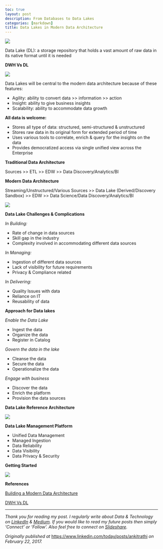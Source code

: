 ```yaml
---
toc: true
layout: post
description: From Databases to Data Lakes
categories: [markdown]
title: Data Lakes in Modern Data Architecture
---
```


![](https://cdn-images-1.medium.com/max/800/0*25qQpoE9NFegPeOK.png)

Data Lake (DL): a storage repository that holds a vast amount of raw data in its native format until it is needed

**DWH Vs DL**

![](https://cdn-images-1.medium.com/max/800/0*3bn32zqjCVl8STNU.png)

Data Lakes will be central to the modern data architecture because of these features:

-   Agility: ability to convert data \>\> information \>\> action
-   Insight: ability to give business insights
-   Scalability: ability to accommodate data growth

**All data is welcome:**

-   Stores all type of data: structured, semi-structured & unstructured
-   Stores raw data in its original form for extended period of time
-   Uses various tools to correlate, enrich & query for the insights on the data
-   Provides democratized access via single unified view across the Enterprise

**Traditional Data Architecture**

Sources \>\> ETL \>\> EDW \>\> Data Discovery/Analytics/BI

**Modern Data Architecture**

Streaming/Unstructured/Various Sources \>\> Data Lake (Derived/Discovery Sandbox) \>\> EDW \>\> Data Science/Data Discovery/Analytics/BI

![](https://cdn-images-1.medium.com/max/800/0*d1V5jCc6GOtdxXsl.jpg)

**Data Lake Challenges & Complications**

*In Building:*

-   Rate of change in data sources
-   Skill gap in the industry
-   Complexity involved in accommodating different data sources

*In Managing:*

-   Ingestion of different data sources
-   Lack of visibility for future requirements
-   Privacy & Compliance related

*In Delivering:*

-   Quality Issues with data
-   Reliance on IT
-   Reusability of data

**Approach for Data lakes**

*Enable the Data Lake*

-   Ingest the data
-   Organize the data
-   Register in Catalog

*Govern the data in the lake*

-   Cleanse the data
-   Secure the data
-   Operationalize the data

*Engage with business*

-   Discover the data
-   Enrich the platform
-   Provision the data sources

**Data Lake Reference Architecture**

![](https://cdn-images-1.medium.com/max/800/0*yiEy1e2n0P9T6v5u.jpg)

**Data Lake Management Platform**

-   Unified Data Management
-   Managed Ingestion
-   Data Reliability
-   Data Visibility
-   Data Privacy & Security

**Getting Started**

![](https://cdn-images-1.medium.com/max/800/0*tx2NIPhr3ITXLtNq.jpg)

**References**

[Building a Modern Data Architecture](http://www.youtube.com/watch?v=j7k5Dobmbkk)

[DWH Vs DL](http://www.kdnuggets.com/2015/09/data-lake-vs-data-warehouse-key-differences.html)

------------------------------------------------------------------------

*Thank you for reading my post. I regularly write about Data & Technology on* [*LinkedIn*](https://www.linkedin.com/today/posts/ankitrathi) *&* [*Medium*](https://medium.com/@rathi.ankit)*. If you would like to read my future posts then simply ‘Connect’ or ‘Follow’. Also feel free to connect on* [*Slideshare*](https://www.slideshare.net/ankitrathi)*.*

*Originally published at* <https://www.linkedin.com/today/posts/ankitrathi> *on February 22, 2017.*
